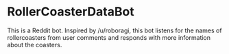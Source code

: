 # RollerCoasterDataBot

This is a Reddit bot. Inspired by /u/roboragi, this bot listens for the names of rollercoasters from user comments and responds with more information about the coasters.
